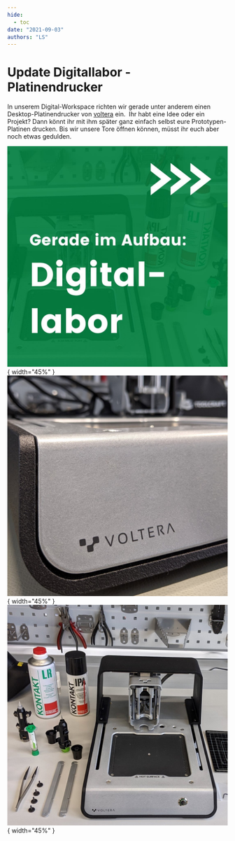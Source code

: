 ```yaml
---
hide:
  - toc
date: "2021-09-03"  
authors: "LS"
---
```


# Update Digitallabor - Platinendrucker

In unserem Digital-Workspace richten wir gerade unter anderem einen Desktop-Platinendrucker von [voltera](https://www.voltera.io) ein. ⁠
Ihr habt eine Idee oder ein Projekt? Dann könnt ihr mit ihm später ganz einfach selbst eure Prototypen-Platinen drucken. ⁠⁠Bis wir unsere Tore öffnen können, müsst ihr euch aber noch etwas gedulden.⁠

![Überschrift als Bild](../medien/2021-09-03a.jpg){ width="45%" } 
![ Das Voltera-Logo unseres Platinendruckers in Großaufnahme](../medien/2021-09-03b.jpg){ width="45%" } 
![ Unser Platinendrucker von oben, links verschiedenes Zubehör](../medien/2021-09-03c.jpg){ width="45%" } 